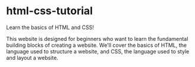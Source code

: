 # html-css-tutorial
Learn the basics of HTML and CSS!

This website is designed for beginners who want to learn the fundamental building blocks of creating a website. We'll cover the basics of HTML, the language used to structure a website, and CSS, the language used to style and layout a website.
